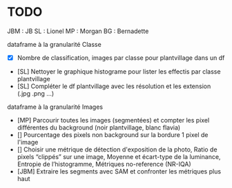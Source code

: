# TODO

JBM : JB
SL : Lionel
MP : Morgan
BG : Bernadette


dataframe à la granularité Classe
- [X] Nombre de classification, images par classe pour plantvillage dans un df
- [SL] Nettoyer le graphique histograme pour lister les effectis par classe plantvillage
- [SL] Compléter le df plantvillage avec les résolution et les extension (.jpg .png ...)

dataframe à la granularité Images
- [MP] Parcourir toutes les images (segmentées) et compter les pixel différentes du background (noir plantvillage, blanc flavia)
- [] Pourcentage des pixels non background sur la bordure 1 pixel de l'image 
- [] Choisir une métrique de détection d'exposition de la photo, Ratio de pixels “clippés” sur une image, Moyenne et écart-type de la luminance, Entropie de l’histogramme, Métriques no-reference (NR-IQA)
- [JBM] Extraire les segments avec SAM et confronter les métriques plus haut 



